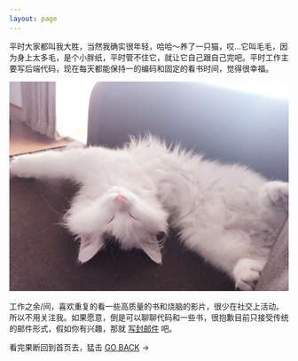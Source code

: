 ```yaml
---
layout: page
---
```


平时大家都叫我大胜，当然我确实很年轻，哈哈～养了一只猫，哎...它叫毛毛，因为身上太多毛，是个小胖纸，平时管不住它，就让它自己跟自己完吧。平时工作主要写后端代码，现在每天都能保持一的编码和固定的看书时间，觉得很幸福。

![cat](/media/files/config/cat.JPG)

工作之余/间，喜欢重复的看一些高质量的书和烧脑的影片，很少在社交上活动。所以不用关注我。如果愿意，倒是可以聊聊代码和一些书，很抱歉目前只接受传统的邮件形式，假如你有兴趣，那就 <a href="mailto:sheng@websay.me" target='_blank'>写封邮件</a> 吧。

看完果断回到首页去，猛击 [GO BACK](http://websay.me/) →
